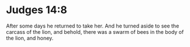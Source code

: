 # Judges 14:8

After some days he returned to take her. And he turned aside to see the carcass of the lion, and behold, there was a swarm of bees in the body of the lion, and honey.
